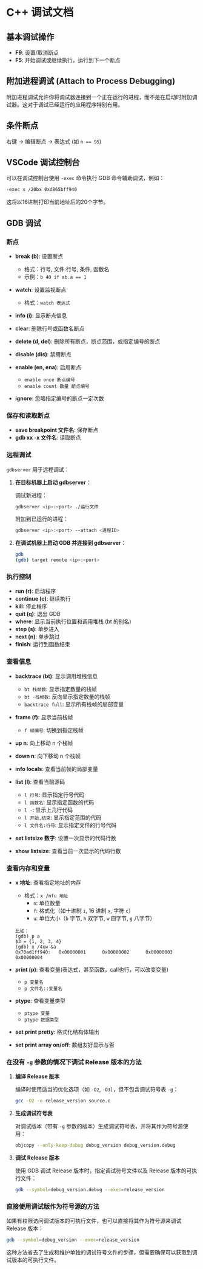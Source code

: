 # C++ 调试文档

## 基本调试操作

- **F9**: 设置/取消断点
- **F5**: 开始调试或继续执行，运行到下一个断点

## 附加进程调试 (Attach to Process Debugging)

附加进程调试允许你将调试器连接到一个正在运行的进程，而不是在启动时附加调试器。这对于调试已经运行的应用程序特别有用。

## 条件断点

右键 -> 编辑断点 -> 表达式 (如 `n == 95`)

## VSCode 调试控制台

可以在调试控制台使用 `-exec` 命令执行 GDB 命令辅助调试，例如：

```sh
-exec x /20bx 0xd865bff940
```

这将以16进制打印当前地址后的20个字节。

## GDB 调试

### 断点

- **break (b)**: 设置断点
  - 格式：行号, 文件:行号, 条件, 函数名
  - 示例：`b 40 if ab.a == 1`

- **watch**: 设置监视断点
  - 格式：`watch 表达式`

- **info (i)**: 显示断点信息

- **clear**: 删除行号或函数名断点
- **delete (d, del)**: 删除所有断点，断点范围，或指定编号的断点

- **disable (dis)**: 禁用断点
- **enable (en, ena)**: 启用断点
  - `enable once 断点编号`
  - `enable count 数量 断点编号`

- **ignore**: 忽略指定编号的断点一定次数

### 保存和读取断点

- **save breakpoint 文件名**: 保存断点
- **gdb xx -x 文件名**: 读取断点

### 远程调试

`gdbserver` 用于远程调试：

1. **在目标机器上启动 gdbserver**：

   调试新进程：
   ```sh
   gdbserver <ip>:<port> ./运行文件
   ```

   附加到已运行的进程：
   ```sh
   gdbserver <ip>:<port> --attach <进程ID>
   ```

2. **在调试机器上启动 GDB 并连接到 gdbserver**：

   ```sh
   gdb
   (gdb) target remote <ip>:<port>
   ```

### 执行控制

- **run (r)**: 启动程序
- **continue (c)**: 继续执行
- **kill**: 停止程序
- **quit (q)**: 退出 GDB
- **where**: 显示当前执行位置和调用堆栈 (bt 的别名)
- **step (s)**: 单步进入
- **next (n)**: 单步跳过
- **finish**: 运行到函数结束

### 查看信息

- **backtrace (bt)**: 显示调用堆栈信息
  - `bt 栈帧数`: 显示指定数量的栈帧
  - `bt -栈帧数`: 反向显示指定数量的栈帧
  - `backtrace full`: 显示所有栈帧的局部变量

- **frame (f)**: 显示当前栈帧
  - `f 帧编号`: 切换到指定栈帧

- **up n**: 向上移动 n 个栈帧
- **down n**: 向下移动 n 个栈帧

- **info locals**: 查看当前帧的局部变量

- **list (l)**: 查看当前源码
  - `l 行号`: 显示指定行号代码
  - `l 函数名`: 显示指定函数的代码
  - `l -`: 显示上几行代码
  - `l 开始,结束`: 显示指定范围的代码
  - `l 文件名:行号`: 显示指定文件的行号代码

- **set listsize 数字**: 设置一次显示的代码行数
- **show listsize**: 查看当前一次显示的代码行数

### 查看内存和变量

- **x 地址**: 查看指定地址的内存
  
  - 格式：`x /nfu 地址`
    - `n`: 单位数量
    - `f`: 格式化（如十进制 `i`, 16 进制 `x`, 字符 `c`）
    - `u`: 单位大小（`b` 字节, `h` 双字节, `w` 四字节, `g` 八字节）
  
  ```
  比如：
  (gdb) p a         
  $3 = {1, 2, 3, 4}
  (gdb) x /4xw &a
  0x70ad1ff940:   0x00000001      0x00000002      0x00000003      0x00000004
  ```
  
  
  
- **print (p)**: 查看变量(表达式，甚至函数，call也行，可以改变变量)
  
  - `p 变量名`
  - `p 文件名::变量名`
  
- **ptype**: 查看变量类型
  
  - `ptype 变量`
  - `ptype 数据类型`
  
- **set print pretty**: 格式化结构体输出

- **set print array on/off**: 数组友好显示与否

### 在没有 `-g` 参数的情况下调试 Release 版本的方法

1. **编译 Release 版本**
   
   编译时使用适当的优化选项（如 `-O2`, `-O3`），但不包含调试符号表 `-g`：

   ```sh
   gcc -O2 -o release_version source.c
   ```

2. **生成调试符号表**

   对调试版本（带有 `-g` 参数的版本）生成调试符号表，并将其作为符号源使用：

   ```sh
   objcopy --only-keep-debug debug_version debug_version.debug
   ```

3. **调试 Release 版本**

   使用 GDB 调试 Release 版本时，指定调试符号文件以及 Release 版本的可执行文件：

   ```sh
   gdb --symbol=debug_version.debug --exec=release_version
   ```

### 直接使用调试版作为符号源的方法

如果有权限访问调试版本的可执行文件，也可以直接将其作为符号源来调试 Release 版本：

```sh
gdb --symbol=debug_version --exec=release_version
```

这种方法省去了生成和维护单独的调试符号文件的步骤，但需要确保可以获取到调试版本的可执行文件。
